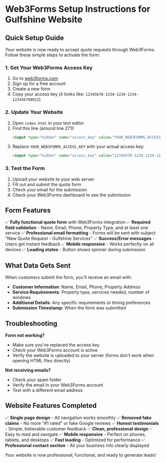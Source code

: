 # Web3Forms Setup Instructions for Gulfshine Website

## Quick Setup Guide

Your website is now ready to accept quote requests through Web3Forms. Follow these simple steps to activate the form:

### 1. Get Your Web3Forms Access Key

1. Go to [web3forms.com](https://web3forms.com)
2. Sign up for a free account
3. Create a new form
4. Copy your access key (it looks like: `12345678-1234-1234-1234-123456789012`)

### 2. Update Your Website

1. Open `index.html` in your text editor
2. Find this line (around line 271):
   ```html
   <input type="hidden" name="access_key" value="YOUR_WEB3FORMS_ACCESS_KEY">
   ```
3. Replace `YOUR_WEB3FORMS_ACCESS_KEY` with your actual access key:
   ```html
   <input type="hidden" name="access_key" value="12345678-1234-1234-1234-123456789012">
   ```

### 3. Test the Form

1. Upload your website to your web server
2. Fill out and submit the quote form
3. Check your email for the submission
4. Check your Web3Forms dashboard to see the submission

## Form Features

✅ **Fully functional quote form** with Web3Forms integration
✅ **Required field validation** - Name, Email, Phone, Property Type, and at least one service
✅ **Professional email formatting** - Forms will be sent with subject "New Quote Request - Gulfshine Services"
✅ **Success/Error messages** - Users get instant feedback
✅ **Mobile responsive** - Works perfectly on all devices
✅ **Loading states** - Button shows spinner during submission

## What Data Gets Sent

When customers submit the form, you'll receive an email with:

- **Customer Information**: Name, Email, Phone, Property Address
- **Service Requirements**: Property type, services needed, number of windows
- **Additional Details**: Any specific requirements or timing preferences
- **Submission Timestamp**: When the form was submitted

## Troubleshooting

**Form not working?**
- Make sure you've replaced the access key
- Check your Web3Forms account is active
- Verify the website is uploaded to your server (forms don't work when opening HTML files directly)

**Not receiving emails?**
- Check your spam folder
- Verify the email in your Web3Forms account
- Test with a different email address

## Website Features Completed

✅ **Single page design** - All navigation works smoothly
✅ **Removed fake claims** - No more "#1 rated" or fake Google reviews
✅ **Honest testimonials** - Simple, believable customer feedback
✅ **Clean, professional design** - Easy to read and navigate
✅ **Mobile responsive** - Perfect on phones, tablets, and desktops
✅ **Fast loading** - Optimized for performance
✅ **Professional contact section** - All your business info clearly displayed

Your website is now professional, functional, and ready to generate leads!